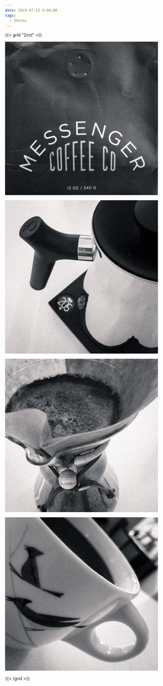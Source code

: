 ```yaml
---
date: 2019-07-13 9:00:00
tags:
  - Photos
---
```


{{< grid "2col" >}}

![1](01.jpg)

![2](02.jpg)

![3](03.jpg)

![4](04.jpg)

{{< /grid >}}
